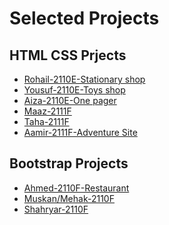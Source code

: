 # Selected Projects

## HTML CSS Prjects
* [Rohail-2110E-Stationary shop](https://rohailkumar.github.io/Online-Stationary/)
* [Yousuf-2110E-Toys shop](https://yousufjadgal.github.io/Kids-Market/)
* [Aiza-2110E-One pager](https://aiza5malik.github.io/onepager/)
* [Maaz-2111F](https://owsali.github.io/simple-page/)
* [Taha-2111F]()
* [Aamir-2111F-Adventure Site](https://aamiraaaa.github.io/simple-html-or-css-page/)

## Bootstrap Projects

* [Ahmed-2110F-Restaurant]()
* [Muskan/Mehak-2110F]()
* [Shahryar-2110F](https://owsali.github.io/bootstrap/)

